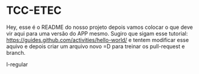 # TCC-ETEC
Hey, esse é o README do nosso projeto depois vamos colocar o que deve vir aqui para uma versão do APP mesmo.
Sugiro que sigam esse tutorial:
https://guides.github.com/activities/hello-world/
e tentem modificar esse aquivo e depois criar um arquivo novo =D para treinar os pull-request e branch.

I-regular
